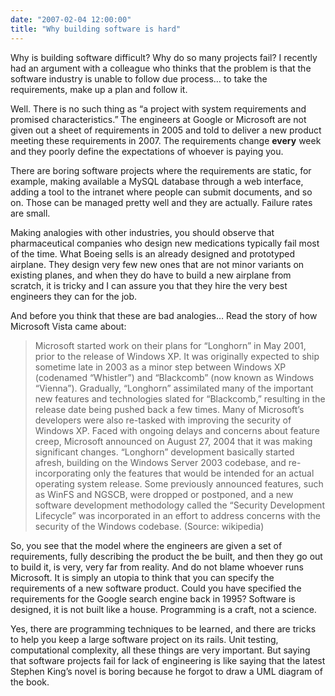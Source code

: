 ```yaml
---
date: "2007-02-04 12:00:00"
title: "Why building software is hard"
---
```




Why is building software difficult? Why do so many projects fail? I recently had an argument with a colleague who thinks that the problem is that the software industry is unable to follow due process&hellip; to take the requirements, make up a plan and follow it.

Well. There is no such thing as &ldquo;a project with system requirements and promised characteristics.&rdquo; The engineers at Google or Microsoft are not given out a sheet of requirements in 2005 and told to deliver a new product meeting these requirements in 2007. The requirements change __every__ week and they poorly define the expectations of whoever is paying you.

There are boring software projects where the requirements are static, for example, making available a MySQL database through a web interface, adding a tool to the intranet where people can submit documents, and so on. Those can be managed pretty well and they are actually. Failure rates are small.

Making analogies with other industries, you should observe that pharmaceutical companies who design new medications typically fail most of the time. What Boeing sells is an already designed and prototyped airplane. They design very few new ones that are not minor variants on existing planes, and when they do have to build a new airplane from scratch, it is tricky and I can assure you that they hire the very best engineers they can for the job.

And before you think that these are bad analogies&hellip; Read the story of how Microsoft Vista came about:

>Microsoft started work on their plans for &ldquo;Longhorn&rdquo; in May 2001, prior to the release of Windows XP. It was originally expected to ship sometime late in 2003 as a minor step between Windows XP (codenamed &ldquo;Whistler&rdquo;) and &ldquo;Blackcomb&rdquo; (now known as Windows &ldquo;Vienna&rdquo;). Gradually, &ldquo;Longhorn&rdquo; assimilated many of the important new features and technologies slated for &ldquo;Blackcomb,&rdquo; resulting in the release date being pushed back a few times. Many of Microsoft&rsquo;s developers were also re-tasked with improving the security of Windows XP. Faced with ongoing delays and concerns about feature creep, Microsoft announced on August 27, 2004 that it was making significant changes. &ldquo;Longhorn&rdquo; development basically started afresh, building on the Windows Server 2003 codebase, and re-incorporating only the features that would be intended for an actual operating system release. Some previously announced features, such as WinFS and NGSCB, were dropped or postponed, and a new software development methodology called the &ldquo;Security Development Lifecycle&rdquo; was incorporated in an effort to address concerns with the security of the Windows codebase. (Source: wikipedia)


So, you see that the model where the engineers are given a set of requirements, fully describing the product the be built, and then they go out to build it, is very, very far from reality. And do not blame whoever runs Microsoft. It is simply an utopia to think that you can specify the requirements of a new software product. Could you have specified the requirements for the Google search engine back in 1995? Software is designed, it is not built like a house. Programming is a craft, not a science.

Yes, there are programming techniques to be learned, and there are tricks to help you keep a large software project on its rails. Unit testing, computational complexity, all these things are very important. But saying that software projects fail for lack of engineering is like saying that the latest Stephen King&rsquo;s novel is boring because he forgot to draw a UML diagram of the book.


